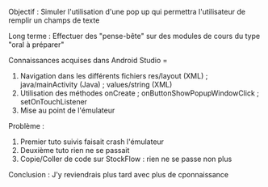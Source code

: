 Objectif : Simuler l'utilisation d'une pop up qui permettra l'utilisateur de remplir un champs de texte

Long terme : Effectuer des "pense-bête" sur des modules de cours du type "oral à préparer"

Connaissances acquises dans Android Studio = 
1) Navigation dans les différents fichiers res/layout (XML) ; java/mainActivity (Java) ; values/string (XML) 
2) Utilisation des méthodes onCreate ; onButtonShowPopupWindowClick ; setOnTouchListener
3) Mise au point de l'émulateur

Problème : 
1) Premier tuto suivis faisait crash l'émulateur
2) Deuxième tuto rien ne se passait
3) Copie/Coller de code sur StockFlow : rien ne se passe non plus

Conclusion : 
J'y reviendrais plus tard avec plus de cponnaissance

